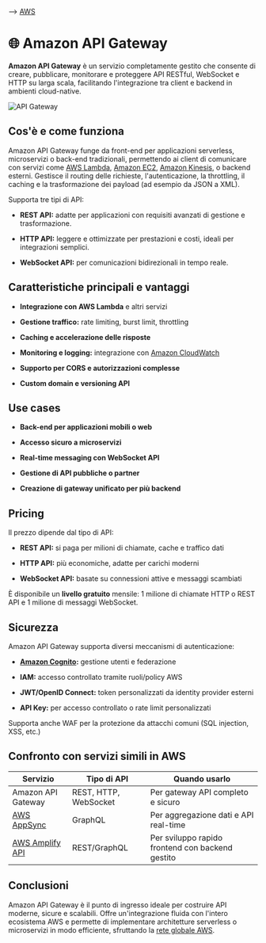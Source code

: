 --> [AWS](AWS.md)
# 🌐 Amazon API Gateway

**Amazon API Gateway** è un servizio completamente gestito che consente di creare, pubblicare, monitorare e proteggere API RESTful, WebSocket e HTTP su larga scala, facilitando l'integrazione tra client e backend in ambienti cloud-native.

![API Gateway](api-gateway.png)

## Cos'è e come funziona

Amazon API Gateway funge da front-end per applicazioni serverless, microservizi o back-end tradizionali, permettendo ai client di comunicare con servizi come [AWS Lambda](AWS-Lambda.md), [Amazon EC2](Amazon-EC2.md), [Amazon Kinesis](Amazon-Kinesis.md), o backend esterni. Gestisce il routing delle richieste, l'autenticazione, la throttling, il caching e la trasformazione dei payload (ad esempio da JSON a XML).

Supporta tre tipi di API:

- **REST API:** adatte per applicazioni con requisiti avanzati di gestione e trasformazione.
    
- **HTTP API:** leggere e ottimizzate per prestazioni e costi, ideali per integrazioni semplici.
    
- **WebSocket API:** per comunicazioni bidirezionali in tempo reale.
    

## Caratteristiche principali e vantaggi

- **Integrazione con AWS Lambda** e altri servizi
    
- **Gestione traffico:** rate limiting, burst limit, throttling
    
- **Caching e accelerazione delle risposte**
    
- **Monitoring e logging:** integrazione con [Amazon CloudWatch](Amazon-CloudWatch.md)
    
- **Supporto per CORS e autorizzazioni complesse**
    
- **Custom domain e versioning API**
    

## Use cases

- **Back-end per applicazioni mobili o web**
    
- **Accesso sicuro a microservizi**
    
- **Real-time messaging con WebSocket API**
    
- **Gestione di API pubbliche o partner**
    
- **Creazione di gateway unificato per più backend**
    

## Pricing

Il prezzo dipende dal tipo di API:

- **REST API:** si paga per milioni di chiamate, cache e traffico dati
    
- **HTTP API:** più economiche, adatte per carichi moderni
    
- **WebSocket API:** basate su connessioni attive e messaggi scambiati
    

È disponibile un **livello gratuito** mensile: 1 milione di chiamate HTTP o REST API e 1 milione di messaggi WebSocket.

## Sicurezza

Amazon API Gateway supporta diversi meccanismi di autenticazione:

- **[Amazon Cognito](AWS-Cognito.md):** gestione utenti e federazione
    
- **IAM:** accesso controllato tramite ruoli/policy AWS
    
- **JWT/OpenID Connect:** token personalizzati da identity provider esterni
    
- **API Key:** per accesso controllato o rate limit personalizzati
    

Supporta anche WAF per la protezione da attacchi comuni (SQL injection, XSS, etc.)

## Confronto con servizi simili in AWS

|Servizio|Tipo di API|Quando usarlo|
|---|---|---|
|Amazon API Gateway|REST, HTTP, WebSocket|Per gateway API completo e sicuro|
|[AWS AppSync](Amazon-AppSync.md)|GraphQL|Per aggregazione dati e API real-time|
|[AWS Amplify API](AWS-Amplify.md)|REST/GraphQL|Per sviluppo rapido frontend con backend gestito|

## Conclusioni

Amazon API Gateway è il punto di ingresso ideale per costruire API moderne, sicure e scalabili. Offre un'integrazione fluida con l'intero ecosistema AWS e permette di implementare architetture serverless o microservizi in modo efficiente, sfruttando la [rete globale AWS](Rete-globale-AWS.md).